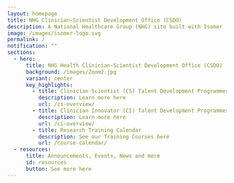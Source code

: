 ```yaml
---
layout: homepage
title: NHG Clinician-Scientist Development Office (CSDO)
description: A National Healthcare Group (NHG) site built with Isomer
image: /images/isomer-logo.svg
permalink: /
notification: ""
sections:
  - hero:
      title: NHG Health Clinician-Scientist Development Office (CSDO)
      background: /images/Zoom2.jpg
      variant: center
      key_highlights:
        - title: Clinician Scientist (CS) Talent Development Programmes
          description: Learn more here
          url: /cs-overview/
        - title: Clinician Innovator (CI) Talent Development Programmes
          description: Learn more here
          url: /ci-overview/
        - title: Research Training Calendar
          description: See our Training Courses here
          url: /course-calendar/
  - resources:
      title: Announcements, Events, News and more
      id: resources
      button: See more here
---
```

